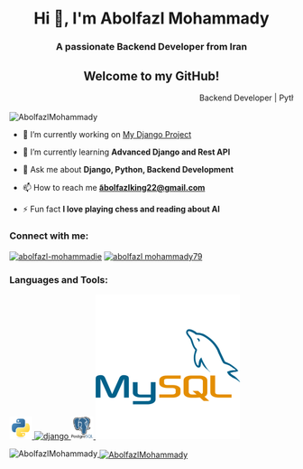 <h1 align="center">Hi 👋, I'm Abolfazl Mohammady</h1>
<h3 align="center">A passionate Backend Developer from Iran</h3>

<h2 align="center">Welcome to my GitHub!</h2>
<marquee>Backend Developer | Python Enthusiast | Always Learning</marquee>

<p align="left"> <img src="https://komarev.com/ghpvc/?username=AbolfazlMohammady&label=Profile%20views&color=0e75b6&style=flat" alt="AbolfazlMohammady" /> </p>

- 🔭 I’m currently working on [My Django Project](https://github.com/AbolfazlMohammady/MyDjangoProject)

- 🌱 I’m currently learning **Advanced Django and Rest API**

- 💬 Ask me about **Django, Python, Backend Development**

- 📫 How to reach me **َabolfazlking22@gmail.com**

- ⚡ Fun fact **I love playing chess and reading about AI**

<h3 align="left">Connect with me:</h3>
<p align="left">
<a href="https://linkedin.com/in/abolfazl-mohammadi" target="blank"><img align="center" src="https://cdn.jsdelivr.net/npm/simple-icons@v3/icons/linkedin.svg" alt="abolfazl-mohammadie" height="30" width="40" /></a>
<a href="https://instagram.com/abolfazl mohammady79" target="blank"><img align="center" src="https://cdn.jsdelivr.net/npm/simple-icons@v3/icons/instagram.svg" alt="abolfazl mohammady79" height="30" width="40" /></a>
</p>

<h3 align="left">Languages and Tools:</h3>
<p align="left"> 
  <a href="https://www.python.org" target="_blank"> <img src="https://raw.githubusercontent.com/devicons/devicon/master/icons/python/python-original.svg" alt="python" width="40" height="40"/> </a> 
  <a href="https://www.djangoproject.com/" target="_blank"> <img src="https://cdn.worldvectorlogo.com/logos/django.svg" alt="django" width="40" height="40"/> </a> 
  <a href="https://www.postgresql.org" target="_blank"> <img src="https://raw.githubusercontent.com/devicons/devicon/master/icons/postgresql/postgresql-original-wordmark.svg" alt="postgresql" width="40" height="40"/> </a> 
  <a href="https://www.mysql.com/" target="_blank"> <img src="https://raw.githubusercontent.com/devicons/devicon/master/icons/mysql/mysql-original-wordmark.svg" alt="mysql"> 
</p>


<p><img align="left" src="https://github-readme-stats.vercel.app/api/top-langs?username=AbolfazlMohammady&show_icons=true&locale=en&layout=compact" alt="AbolfazlMohammady" /></p>
<p>&nbsp;<img align="center" src="https://github-readme-stats.vercel.app/api?username=AbolfazlMohammady&show_icons=true&locale=en" alt="AbolfazlMohammady" /></p>
